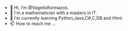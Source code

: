- 👋 Hi, I’m @VagelisKormazos.
- 👀 I'm a mathematician with a masters in IT.
- 🌱 I’m currently learning Python,Java,C#,C,DB and Html.
- 📫 How to reach me ...
